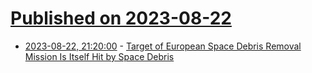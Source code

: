 # [Published on 2023-08-22](index.md)

* [2023-08-22, 21:20:00](https://science.slashdot.org/story/23/08/22/1940253/target-of-european-space-debris-removal-mission-is-itself-hit-by-space-debris?utm_source=rss1.0mainlinkanon&utm_medium=feed) - [Target of European Space Debris Removal Mission Is Itself Hit by Space Debris](https://science.slashdot.org/story/23/08/22/1940253/target-of-european-space-debris-removal-mission-is-itself-hit-by-space-debris?utm_source=rss1.0mainlinkanon&utm_medium=feed)

